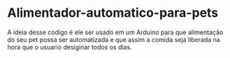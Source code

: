 # Alimentador-automatico-para-pets

A ideia desse codigo é ele ser usado em um Arduino para que alimentação do seu pet possa ser automatizada e que assim a comida seja liberada na hora que o usuario desiginar todos os dias.
